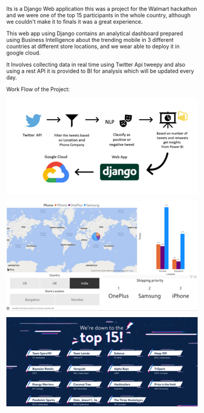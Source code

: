 Its is a Django Web application this was a project for the Walmart hackathon and we were one of the top 15 participants in the whole country, although we couldn't make it to finals it was a great experience. 

This web app using Django contains an analytical dashboard prepared using Business Intelligence about the trending mobile in 3 different countries at different store locations, and we wear able to deploy it in google cloud.

It Involves collecting data in real time using Twitter Api tweepy and also using a rest API it is provided to BI for analysis which will be updated every day.

Work Flow of the Project:
<p align ='center'>
  <img src="https://github.com/parik1999/Walmart_Social_Analytics/blob/master/Images/1.PNG">
  </p>
<p><img src="https://github.com/parik1999/Walmart_Social_Analytics/blob/master/Images/2.PNG"></p>
<p><img src="https://github.com/parik1999/Walmart_Social_Analytics/blob/master/Images/3.png"></p>
